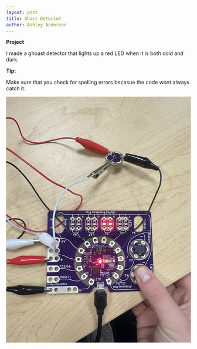 ```yaml
---
layout: post
title: Ghost Detector
author: Ashley Anderson
---
```


**Project**

I made a ghoast detector that lights up a red LED when it is both cold and dark.

**Tip:**

Make sure that you check for spelling errors becasue the code wont always catch it.

![ghost](/assets/img/ghost.JPG)
